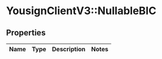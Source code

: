 # YousignClientV3::NullableBIC

## Properties
Name | Type | Description | Notes
------------ | ------------- | ------------- | -------------

